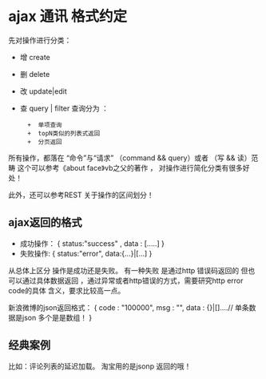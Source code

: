 ajax 通讯 格式约定
====================

先对操作进行分类：

- 增 create
- 删 delete
- 改 update|edit
- 查 query | filter
    查询分为 ：
     
        +  单项查询
        +  topN类似的列表式返回
        +  分页返回
            
所有操作，都落在 “命令”与“请求” （command  &&  query）或者 （写 && 读）范畴
        这个可以参考《about face》vb之父的著作 ， 对操作进行简化分类有很多好处！
        
此外，还可以参考REST 关于操作的区间划分！
        
        
ajax返回的格式
----------

-   成功操作：
        { status:"success" , data : [.....] }
-   失败操作:
        { status:"error", data:{...}|[...] }
        
从总体上区分 操作是成功还是失败。
有一种失败 是通过http 错误码返回的  但也可以通过具体数据返回 ，通过异常或者http错误的方式，需要研究http error code的具体
        含义，要求比较高一点。
        

新浪微博的json返回格式：
{
    code : "100000",
    msg  : "",
    data : {}|[]....//  单条数据是json  多个是是数组！
}
        
经典案例
-----------
比如：评论列表的延迟加载。
      淘宝用的是jsonp 返回的哦！
    